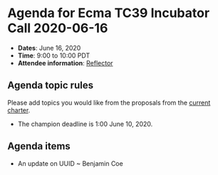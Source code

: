 
# Agenda for Ecma TC39 Incubator Call 2020-06-16

- **Dates**: June 16, 2020
- **Time**: 9:00 to 10:00 PDT
- **Attendee information**: [Reflector](https://github.com/tc39/Reflector/issues/297)

## Agenda topic rules

Please add topics you would like from the proposals from the [current charter](https://github.com/tc39/incubator-agendas/issues/5).

- The champion deadline is 1:00 June 10, 2020.

## Agenda items

* An update on UUID ~ Benjamin Coe

